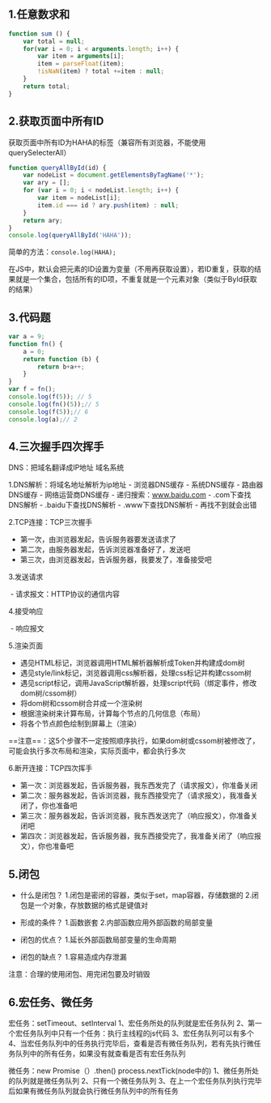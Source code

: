 ## 1.任意数求和

```javascript
function sum () {
    var total = null;
    for(var i = 0; i < arguments.length; i++) {
        var item = arguments[i];
        item = parseFloat(item);
        !isNaN(item) ? total +=item : null;
    }
    return total;
}
```



## 2.获取页面中所有ID

获取页面中所有ID为HAHA的标签（兼容所有浏览器，不能使用querySelecterAll）

```javascript
function queryAllById(id) {
    var nodeList = document.getElementsByTagName('*');
    var ary = [];
    for (var i = 0; i < nodeList.length; i++) {
        var item = nodeList[i];
        item.id === id ? ary.push(item) : null;
    }
    return ary;
}
console.log(queryAllById('HAHA'));
```

简单的方法：`console.log(HAHA);`

在JS中，默认会把元素的ID设置为变量（不用再获取设置），若ID重复，获取的结果就是一个集合，包括所有的ID项，不重复就是一个元素对象（类似于ById获取的结果）



## 3.代码题

```javascript
var a = 9;
function fn() {
    a = 0;
    return function (b) {
        return b+a++;
    }
}
var f = fn();  
console.log(f(5)); // 5
console.log(fn()(5));// 5
console.log(f(5));// 6
console.log(a);// 2
```



## 4.三次握手四次挥手

DNS：把域名翻译成IP地址   域名系统

1.DNS解析：将域名地址解析为ip地址
	- 浏览器DNS缓存
	- 系统DNS缓存
	- 路由器DNS缓存
	- 网络运营商DNS缓存
	- 递归搜索：www.baidu.com
		- .com下查找DNS解析
		- .baidu下查找DNS解析
		- .www下查找DNS解析
		- 再找不到就会出错

2.TCP连接：TCP三次握手

 - 第一次，由浏览器发起，告诉服务器要发送请求了
- 第二次，由服务器发起，告诉浏览器准备好了，发送吧
- 第三次，由浏览器发起，告诉服务器，我要发了，准备接受吧

3.发送请求

​	- 请求报文：HTTP协议的通信内容

4.接受响应

​	- 响应报文

5.渲染页面
 - 遇见HTML标记，浏览器调用HTML解析器解析成Token并构建成dom树 
- 遇见style/link标记，浏览器调用css解析器，处理css标记并构建cssom树
- 遇见script标记，调用JavaScript解析器，处理script代码（绑定事件，修改dom树/cssom树）
- 将dom树和cssom树合并成一个渲染树
- 根据渲染树来计算布局，计算每个节点的几何信息（布局）
- 将各个节点颜色绘制到屏幕上（渲染）

==注意==：这5个步骤不一定按照顺序执行，如果dom树或cssom树被修改了，可能会执行多次布局和渲染，实际页面中，都会执行多次

6.断开连接：TCP四次挥手

 - 第一次：浏览器发起，告诉服务器，我东西发完了（请求报文），你准备关闭
- 第二次：服务器发起，告诉浏览器，我东西接受完了（请求报文），我准备关闭了，你也准备吧
- 第三次：服务器发起，告诉浏览器，我东西发送完了（响应报文），你准备关闭吧
- 第四次：浏览器发起，告诉服务器，我东西接受完了，我准备关闭了（响应报文），你也准备吧



## 5.闭包

 - 什么是闭包？
	1.闭包是密闭的容器，类似于set，map容器，存储数据的
	2.闭包是一个对象，存放数据的格式是键值对

  - 形成的条件？
	1.函数嵌套
	2.内部函数应用外部函数的局部变量

  - 闭包的优点？
	1.延长外部函数局部变量的生命周期

  - 闭包的缺点？
	1.容易造成内存泄漏

注意：合理的使用闭包、用完闭包要及时销毁



## 6.宏任务、微任务

宏任务：setTimeout、setInterval
	1、宏任务所处的队列就是宏任务队列
	2、第一个宏任务队列中只有一个任务：执行主线程的js代码
	3、宏任务队列可以有多个
	4、当宏任务队列中的任务执行完毕后，查看是否有微任务队列，若有先执行微任务队列中的所有任务，如果没有就查看是否有宏任务队列

微任务：new Promise（）.then()     process.nextTick(node中的)
	1、微任务所处的队列就是微任务队列
	2、只有一个微任务队列
	3、在上一个宏任务队列执行完毕后如果有微任务队列就会执行微任务队列中的所有任务